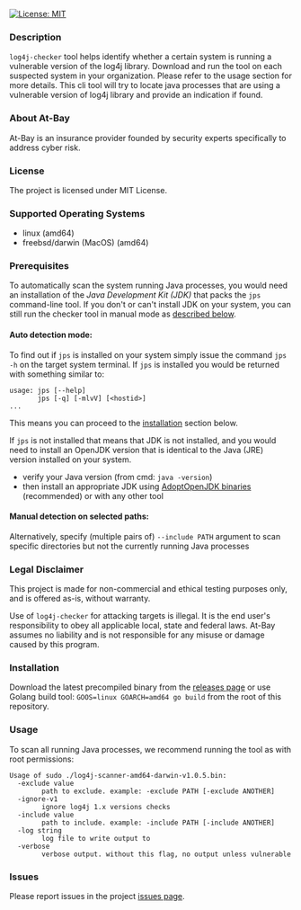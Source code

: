 [![License: MIT](https://img.shields.io/badge/License-MIT-yellow.svg)](https://opensource.org/licenses/MIT)

### Description
`log4j-checker` tool helps identify whether a certain system is running a vulnerable version of the log4j library. Download and run the tool on each suspected system in your organization. Please refer to the usage section for more details.
This cli tool will try to locate java processes that are using a vulnerable version of log4j library and provide an indication if found.

### About At-Bay
At-Bay is an insurance provider founded by security experts specifically to address cyber risk.

### License
The project is licensed under MIT License.

### Supported Operating Systems
* linux (amd64)
* freebsd/darwin (MacOS) (amd64)

### Prerequisites
To automatically scan the system running Java processes, you would need an installation of the *Java Development Kit (JDK)* that packs the `jps` command-line tool. If you don't or can't install JDK on your system, you can still run the checker tool in manual mode as [described below](#Usage). 

#### Auto detection mode:
To find out if `jps` is installed on your system simply issue the command `jps -h` on the target system terminal.
If `jps` is installed you would be returned with something similar to:
```shell
usage: jps [--help]
       jps [-q] [-mlvV] [<hostid>]
...
```

This means you can proceed to the [installation](#Installation) section below.

If `jps` is not installed that means that JDK is not installed, and you would need to install an OpenJDK version that is identical to the Java (JRE) version installed on your system.

* verify your Java version (from cmd: `java -version`) 
* then install an appropriate JDK using [AdoptOpenJDK binaries](https://adoptopenjdk.net/installation.html) (recommended) or with any other tool

#### Manual detection on selected paths:
Alternatively, specify (multiple pairs of) `--include PATH` argument to scan specific directories but not the currently running Java processes

### Legal Disclaimer
This project is made for non-commercial and ethical testing purposes only, and is offered as-is, without warranty. 

Use of `log4j-checker` for attacking targets is illegal. It is the end user's responsibility to obey all applicable local, state and federal laws. At-Bay assumes no liability and is not responsible for any misuse or damage caused by this program.

### Installation
Download the latest precompiled binary from the [releases page](https://github.com/at-bay/log4j-checker/releases)
or use Golang build tool: `GOOS=linux GOARCH=amd64 go build` from the root of this repository.

### Usage
To scan all running Java processes, we recommend running the tool as with root permissions:
```
Usage of sudo ./log4j-scanner-amd64-darwin-v1.0.5.bin:
  -exclude value
        path to exclude. example: -exclude PATH [-exclude ANOTHER]
  -ignore-v1
        ignore log4j 1.x versions checks
  -include value
        path to include. example: -include PATH [-include ANOTHER]
  -log string
        log file to write output to
  -verbose
        verbose output. without this flag, no output unless vulnerable
```

### Issues
Please report issues in the project [issues page](https://github.com/at-bay/log4j-checker/issues).
